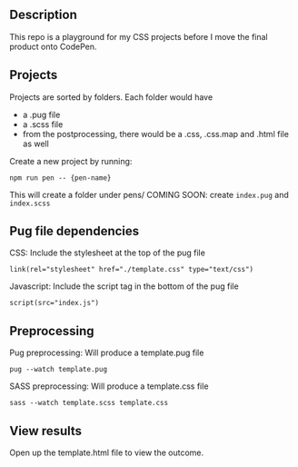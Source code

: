 ## Description
This repo is a playground for my CSS projects before I move the final product onto CodePen.

## Projects
Projects are sorted by folders.
Each folder would have
- a .pug file
- a .scss file
- from the postprocessing, there would be a .css, .css.map and .html file as well

Create a new project by running:
```
npm run pen -- {pen-name}
```
This will create a folder under pens/
COMING SOON: create `index.pug` and `index.scss`

## Pug file dependencies
CSS: Include the stylesheet at the top of the pug file
```
link(rel="stylesheet" href="./template.css" type="text/css")
```

Javascript: Include the script tag in the bottom of the pug file
```
script(src="index.js")
```

## Preprocessing
Pug preprocessing: Will produce a template.pug file

```
pug --watch template.pug
```

SASS preprocessing: Will produce a template.css file
```
sass --watch template.scss template.css
```

## View results
Open up the template.html file to view the outcome.
